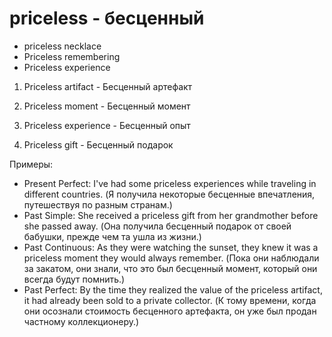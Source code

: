 # priceless - бесценный




- priceless necklace
- Priceless remembering
- Priceless experience

1. Priceless artifact - Бесценный артефакт

2. Priceless moment - Бесценный момент

3. Priceless experience - Бесценный опыт

4. Priceless gift - Бесценный подарок

Примеры:

- Present Perfect: I've had some priceless experiences while traveling in different countries. (Я получила некоторые бесценные впечатления, путешествуя по разным странам.)
- Past Simple: She received a priceless gift from her grandmother before she passed away. (Она получила бесценный подарок от своей бабушки, прежде чем та ушла из жизни.)
- Past Continuous: As they were watching the sunset, they knew it was a priceless moment they would always remember. (Пока они наблюдали за закатом, они знали, что это был бесценный момент, который они всегда будут помнить.)
- Past Perfect: By the time they realized the value of the priceless artifact, it had already been sold to a private collector. (К тому времени, когда они осознали стоимость бесценного артефакта, он уже был продан частному коллекционеру.)